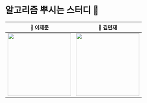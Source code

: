 # 알고리즘 뿌시는 스터디 🤪




| **🙋 [이제준](https://github.com/LeeJejune)** | **🙋 [김민재](https://github.com/ffalswo2)**   
|:---------------------:|:---------------------:|
| <img src="https://avatars.githubusercontent.com/u/81547780?v=4" width="200px" height="200px" /> |  <img src="https://avatars.githubusercontent.com/u/60292150?v=4" width="200px" height="200px" />

